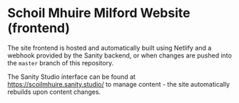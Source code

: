 # Schoil Mhuire Milford Website (frontend)

The site frontend is hosted and automatically built using Netlify and a webhook provided by the Sanity backend, or when changes are pushed into the `master` branch of this repository.

The Sanity Studio interface can be found at https://scoilmhuire.sanity.studio/ to manage content - the site automatically rebuilds upon content changes.
